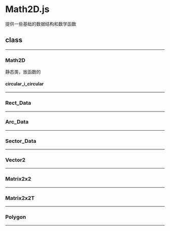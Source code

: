 <!--
 * @LastEditors: Darth_Eternalfaith
-->

# Math2D.js
提供一些基础的数据结构和数学函数

## class
---

### Math2D
静态类，放函数的
#### circular_i_circular
---
### Rect_Data
---
### Arc_Data
---
### Sector_Data
---
### Vector2
---
### Matrix2x2
---
### Matrix2x2T
---
### Polygon
---
